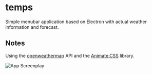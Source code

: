 # temps
Simple menubar application based on Electron with actual weather information and forecast.

## Notes
Using the [openweathermap](http://openweathermap.org/) API and the [Animate.CSS](https://daneden.github.io/animate.css/) library.

![App Screenplay](/screenshot.gif "App Screenshot")